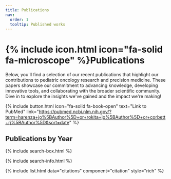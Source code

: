 ```yaml
---
title: Publications
nav:
  order: 1
  tooltip: Published works
---
```


# {% include icon.html icon="fa-solid fa-microscope" %}Publications

Below, you'll find a selection of our recent publications that highlight our contributions to pediatric oncology research and precision medicine. These papers showcase our commitment to advancing knowledge, developing innovative tools, and collaborating with the broader scientific community. Dive in to explore the insights we've gained and the impact we're making!

{% include button.html icon="fa-solid fa-book-open" text="Link to PubMed" link="https://pubmed.ncbi.nlm.nih.gov/?term=harenza+jo%5BAuthor%5D+or+rokita+jo%5BAuthor%5D+or+corbett+rj%5BAuthor%5D&sort=date" %}

## Publications by Year

{% include search-box.html %}

{% include search-info.html %}

{% include list.html data="citations" component="citation" style="rich" %}
